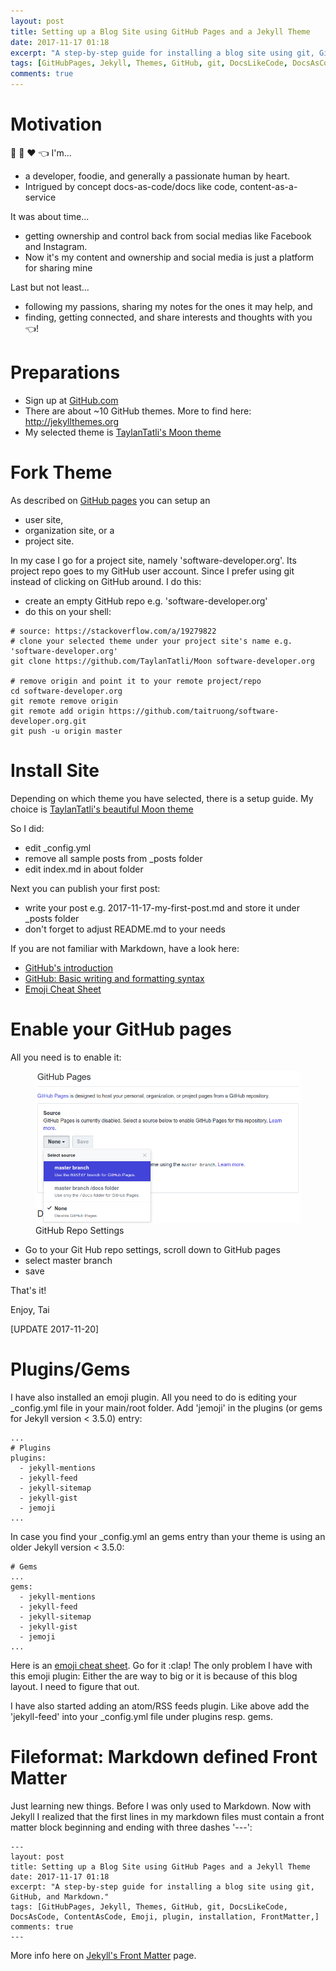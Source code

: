 ```yaml
---
layout: post
title: Setting up a Blog Site using GitHub Pages and a Jekyll Theme
date: 2017-11-17 01:18
excerpt: "A step-by-step guide for installing a blog site using git, GitHub, and Markdown."
tags: [GitHubPages, Jekyll, Themes, GitHub, git, DocsLikeCode, DocsAsCode, ContentAsCode, Emoji, plugin, installation, FrontMatter,]
comments: true
---
```

# Motivation

:ramen: :panda_face: :heart: :point_left:
I'm...
* a developer, foodie, and generally a passionate human by heart.
* Intrigued by concept docs-as-code/docs like code, content-as-a-service

It was about time...
* getting ownership and control back from social medias like Facebook and Instagram.
* Now it's my content and ownership and social media is just a platform for sharing mine

Last but not least...
* following my passions, sharing my notes for the ones it may help, and
* finding, getting connected, and share interests and thoughts with you :point_left:!

# Preparations

- Sign up at [GitHub.com](https://github.com/join)
- There are about ~10 GitHub themes. More to find here: http://jekyllthemes.org
- My selected theme is [TaylanTatli's Moon theme](https://taylantatli.github.io/Moon/moon-theme/)

# Fork Theme

As described on [GitHub pages](https://pages.github.com) you can setup an
- user site,
- organization site, or a
- project site.

In my case I go for a project site, namely 'software-developer.org'. Its project repo goes to my GitHub user account. Since I prefer using git instead of clicking on GitHub around. I do this:
- create an empty GitHub repo e.g. 'software-developer.org'
- do this on your shell:

```
# source: https://stackoverflow.com/a/19279822
# clone your selected theme under your project site's name e.g. 'software-developer.org'
git clone https://github.com/TaylanTatli/Moon software-developer.org

# remove origin and point it to your remote project/repo
cd software-developer.org
git remote remove origin
git remote add origin https://github.com/taitruong/software-developer.org.git
git push -u origin master
```

# Install Site
Depending on which theme you have selected, there is a setup guide. My choice is [TaylanTatli's beautiful Moon theme](https://taylantatli.github.io/Moon/moon-theme/)

So I did:
- edit _config.yml
- remove all sample posts from _posts folder
- edit index.md in about folder

Next you can publish your first post:
- write your post e.g. 2017-11-17-my-first-post.md and store it under _posts folder
- don't forget to adjust README.md to your needs

If you are not familiar with Markdown, have a look here:
- [GitHub's introduction](https://guides.github.com/features/mastering-markdown/)
- [GitHub: Basic writing and formatting syntax](https://help.github.com/articles/basic-writing-and-formatting-syntax/)
- [Emoji Cheat Sheet](https://www.webpagefx.com/tools/emoji-cheat-sheet/)

# Enable your GitHub pages
All you need is to enable it:
<figure class="half">
	<img src="/_posts/2017-11-17-github-settings-enable-pages.png" alt="GitHub Repo Settings">
	<figcaption>GitHub Repo Settings</figcaption>
</figure>

- Go to your Git Hub repo settings, scroll down to GitHub pages
- select master branch
- save

That's it!

Enjoy, Tai

[UPDATE 2017-11-20]
# Plugins/Gems
I have also installed an emoji plugin. All you need to do is editing your _config.yml file in your main/root folder.
Add 'jemoji' in the plugins (or gems for Jekyll version < 3.5.0) entry:
```
...
# Plugins
plugins:
  - jekyll-mentions
  - jekyll-feed
  - jekyll-sitemap
  - jekyll-gist
  - jemoji
...
```

In case you find your _config.yml an gems entry than your theme is using an older Jekyll version < 3.5.0:
```
# Gems
...
gems:
  - jekyll-mentions
  - jekyll-feed
  - jekyll-sitemap
  - jekyll-gist
  - jemoji
...
```
Here is an [emoji cheat sheet](https://www.webpagefx.com/tools/emoji-cheat-sheet/). Go for it :clap!
The only problem I have with this emoji plugin: Either the are way to big or it is because of this blog layout. I need to figure that out.

I have also started adding an atom/RSS feeds plugin. Like above add the 'jekyll-feed' into your _config.yml file under plugins resp. gems.

# Fileformat: Markdown defined Front Matter
Just learning new things. Before I was only used to Markdown. Now with Jekyll I realized that the first lines in my markdown files must contain a front matter block beginning and ending with three dashes '---':
```
---
layout: post
title: Setting up a Blog Site using GitHub Pages and a Jekyll Theme
date: 2017-11-17 01:18
excerpt: "A step-by-step guide for installing a blog site using git, GitHub, and Markdown."
tags: [GitHubPages, Jekyll, Themes, GitHub, git, DocsLikeCode, DocsAsCode, ContentAsCode, Emoji, plugin, installation, FrontMatter,]
comments: true
---
```
More info here on [Jekyll's Front Matter](https://jekyllrb.com/docs/frontmatter/) page.
